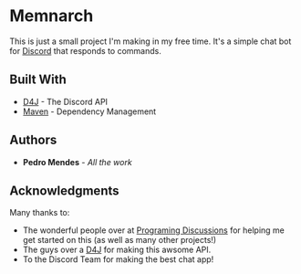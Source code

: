 # Memnarch

This is just a small project I'm making in my free time.
It's a simple chat bot for [Discord](https://discordapp.com/) that responds to commands.

## Built With

* [D4J](https://discord4j.com/) - The Discord API
* [Maven](https://maven.apache.org/) - Dependency Management

## Authors

* **Pedro Mendes** - *All the work*

## Acknowledgments

Many thanks to:
* The wonderful people over at [Programing Discussions](https://discord.gg/9zT7NHP) for helping me get started on this (as well as many other projects!)
* The guys over a [D4J](https://discord4j.com/) for making this awsome API. 
* To the Discord Team for making the best chat app!

